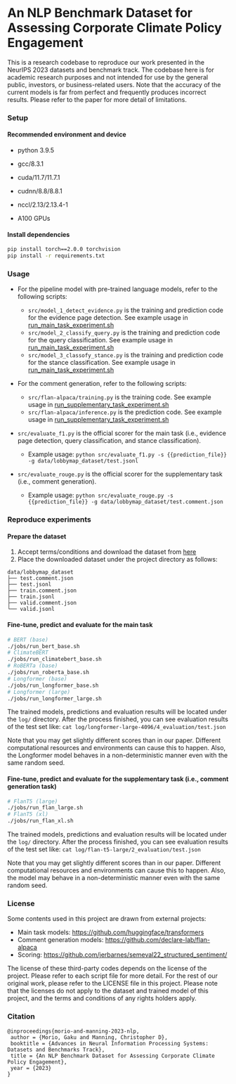 # An NLP Benchmark Dataset for Assessing Corporate Climate Policy Engagement

This is a research codebase to reproduce our work presented in the NeurIPS 2023 datasets and benchmark track.
The codebase here is for academic research purposes and not intended for use by the general public, investors, or business-related users.
Note that the accuracy of the current models is far from perfect and frequently produces incorrect results. Please refer to the paper for more detail of limitations.


### Setup

#### Recommended environment and device

- python 3.9.5
- gcc/8.3.1
- cuda/11.7/11.7.1 
- cudnn/8.8/8.8.1 
- nccl/2.13/2.13.4-1

- A100 GPUs

#### Install dependencies
```bash
pip install torch==2.0.0 torchvision
pip install -r requirements.txt
```

### Usage

- For the pipeline model with pre-trained language models, refer to the following scripts:
  - ```src/model_1_detect_evidence.py``` is the training and prediction code for the evidence page detection. See example usage in [run_main_task_experiment.sh](scripts%2Frun_main_task_experiment.sh)
  - ```src/model_2_classify_query.py``` is the training and prediction code for the query classification. See example usage in [run_main_task_experiment.sh](scripts%2Frun_main_task_experiment.sh)
  - ```src/model_3_classofy_stance.py``` is the training and prediction code for the stance classification. See example usage in [run_main_task_experiment.sh](scripts%2Frun_main_task_experiment.sh)

- For the comment generation, refer to the following scripts:
  - ```src/flan-alpaca/training.py``` is the training code. See example usage in [run_supplementary_task_experiment.sh](scripts%2Frun_supplementary_task_experiment.sh)
  - ```src/flan-alpaca/inference.py``` is the prediction code. See example usage in [run_supplementary_task_experiment.sh](scripts%2Frun_supplementary_task_experiment.sh)

- ```src/evaluate_f1.py``` is the official scorer for the main task (i.e., evidence page detection, query classification, and stance classification). 
  - Example usage: ```python src/evaluate_f1.py -s {{prediction_file}} -g data/lobbymap_dataset/test.jsonl```

- ```src/evaluate_rouge.py``` is the official scorer for the supplementary task (i.e., comment generation). 
  - Example usage: ```python src/evaluate_rouge.py -s {{prediction_file}} -g data/lobbymap_dataset/test.comment.json```


### Reproduce experiments


#### Prepare the dataset

1. Accept terms/conditions and download the dataset from [here](https://climate-nlp.github.io/)
2. Place the downloaded dataset under the project directory as follows:

```text
data/lobbymap_dataset
├── test.comment.json
├── test.jsonl
├── train.comment.json
├── train.jsonl
├── valid.comment.json
└── valid.jsonl
```


#### Fine-tune, predict and evaluate for the main task

```bash
# BERT (base)
./jobs/run_bert_base.sh
# ClimateBERT
./jobs/run_climatebert_base.sh
# RoBERTa (base)
./jobs/run_roberta_base.sh
# Longformer (base)
./jobs/run_longformer_base.sh
# Longformer (large)
./jobs/run_longformer_large.sh
```

The trained models, predictions and evaluation results will be located under the ```log/``` directory.
After the process finished, you can see evaluation results of the test set like:
```cat log/longformer-large-4096/4_evaluation/test.json```

Note that you may get slightly different scores than in our paper. Different computational resources and environments can cause this to happen.
Also, the Longformer model behaves in a non-deterministic manner even with the same random seed.


#### Fine-tune, predict and evaluate for the supplementary task (i.e., comment generation task)

```bash
# FlanT5 (large)
./jobs/run_flan_large.sh
# FlanT5 (xl)
./jobs/run_flan_xl.sh
```

The trained models, predictions and evaluation results will be located under the ```log/``` directory.
After the process finished, you can see evaluation results of the test set like:
```cat log/flan-t5-large/2_evaluation/test.json```

Note that you may get slightly different scores than in our paper. Different computational resources and environments can cause this to happen.
Also, the model may behave in a non-deterministic manner even with the same random seed.


### License

Some contents used in this project are drawn from external projects:
- Main task models: https://github.com/huggingface/transformers
- Comment generation models: https://github.com/declare-lab/flan-alpaca
- Scoring: https://github.com/jerbarnes/semeval22_structured_sentiment/

The license of these third-party codes depends on the license of the project. Please refer to each script file for more detail.
For the rest of our original work, please refer to the LICENSE file in this project. 
Please note that the licenses do not apply to the dataset and trained model of this project, and the terms and conditions of any rights holders apply. 


### Citation

```text
@inproceedings{morio-and-manning-2023-nlp,
 author = {Morio, Gaku and Manning, Christopher D},
 booktitle = {Advances in Neural Information Processing Systems: Datasets and Benchmarks Track},
 title = {An NLP Benchmark Dataset for Assessing Corporate Climate Policy Engagement},
 year = {2023}
}
```
